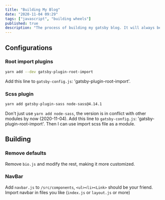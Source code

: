 ```yaml
---
title: "Building My Blog"
date: "2020-11-04 09:29"
tags: ["javascript", "building wheels"]
published: true
description: "The process of building my gatsby blog. It will always be updated while I am improving the website."
---
```


## Configurations
### Root import plugins

```bash
yarn add --dev gatsby-plugin-root-import
```

Add this line to `gatsby-config.js`: 'gatsby-plugin-root-import'.

### Scss plugin

```bash
yarn add gatsby-plugin-sass node-sass@4.14.1
```

Don't just use `yarn add node-sass`, the version is in conflict with other modules by now (2020-11-04). Add this line to `gatsby-config.js`: 'gatsby-plugin-root-import'. Then I can use import scss file as a module.

## Building

### Remove defaults

Remove `bio.js` and modify the rest, making it more customized.

### NavBar

Add `navbar.js` to `/src/components`, `<ul><li><Link>` should be your friend. Import navbar in files you like (`index.js` or `layout.js` or more)


